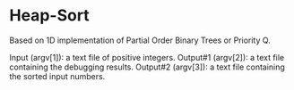 # Heap-Sort
Based on 1D implementation of Partial Order Binary Trees or Priority Q.

Input (argv[1]): a text file of positive integers.
Output#1 (argv[2]): a text file containing the debugging results.
Output#2 (argv[3]): a text file containing the sorted input numbers.
